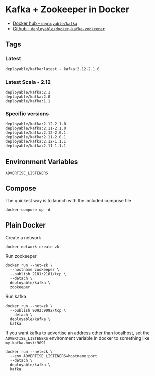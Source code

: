 # Kafka + Zookeeper in Docker

- [Docker hub - `deployable/kafka`](https://hub.docker.com/r/deployable/kafka/)
- [Github - `deployable/docker-kafka-zookeeper`](https://github.com/deployable/docker-kafka-zookeeper)

## Tags

### Latest
```
deployable/kafka:latest - kafka:2.12-2.1.0
```

### Latest Scala - 2.12
```
deployable/kafka:2.1
deployable/kafka:2.0
deployable/kafka:1.1
```

### Specific versions
```
deployable/kafka:2.12-2.1.0
deployable/kafka:2.11-2.1.0
deployable/kafka:2.12-2.0.1
deployable/kafka:2.11-2.0.1
deployable/kafka:2.12-1.1.1
deployable/kafka:2.11-1.1.1
```

## Environment Variables

`ADVERTISE_LISTENERS`

## Compose

The quickest way is to launch with the included compose file

    docker-compose up -d

## Plain Docker

Create a network

    docker network create zk

Run zookeeper

    docker run --net=zk \
      --hostname zookeeper \
      --publish 2181:2181/tcp \
      --detach \
      deployable/kafka \
      zookeeper

Run kafka

    docker run --net=zk \
      --publish 9092:9092/tcp \
      --detach \
      deployable/kafka \
      kafka

If you want kafka to advertise an address other than localhost, set  the 
 `ADVERTISE_LISTENERS` environment variable in docker to something like `my.kafka.host:9091`

    docker run --net=zk \
      --env ADVERTISE_LISTENERS=hostname:port
      --detach \
      deployable/kafka \
      kafka


